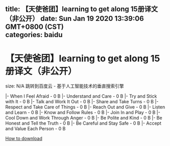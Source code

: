 
title: 【天使爸团】learning to get along 15册译文（非公开）
date: Sun Jan 19 2020 13:39:06 GMT+0800 (CST)    
categories: baidu
---

# 【天使爸团】learning to get along 15册译文（非公开）
size: N/A
 跳转到百度云 - 基于人工智能技术的垂直搜索引擎
 
|- When I Feel Afraid - 0 B
|- Understand and Care - 0 B
|- Try and Stick with It - 0 B
|- Talk and Work It Out - 0 B
|- Share and Take Turns - 0 B
|- Respect and Take Care of Things - 0 B
|- Reach Out and Give - 0 B
|- Listen and Learn - 0 B
|- Know and Follow Rules - 0 B
|- Join In and Play - 0 B
|- Cool Down and Work Through Anger - 0 B
|- Be Polite and Kind - 0 B
|- Be Honest and Tell the Truth - 0 B
|- Be Careful and Stay Safe - 0 B
|- Accept and Value Each Person - 0 B

[How to download](https://bpcam.bemobtrk.com/go/2ceec3aa-1ca2-46d6-b9ff-aaa5c184517c?jno=626)